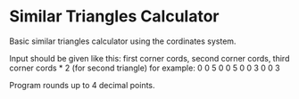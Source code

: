 # Similar Triangles Calculator
Basic similar triangles calculator using the cordinates system.

Input should be given like this: first corner cords, second corner cords, third corner cords * 2 (for second triangle)
for example: 0 0 5 0 0 5
             0 0 3 0 0 3

Program rounds up to 4 decimal points.
